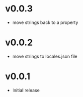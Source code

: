 v0.0.3
==================
* move strings back to a property

v0.0.2
==================
* move strings to locales.json file

v0.0.1
==================
* Initial release
